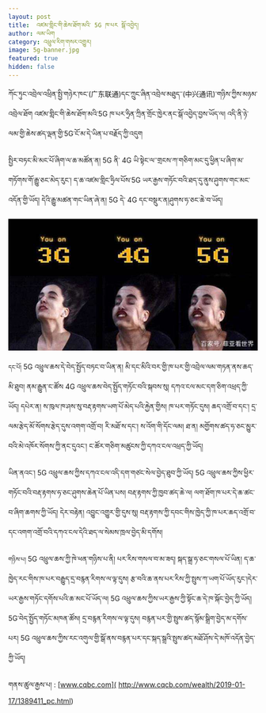 ```yaml
---
layout: post
title:  འཛམ་གླིང་གི་ཆེས་ཐོག་མའི་ 5G ཁ་པར སྒོ་འབྱེད།
author: ལམ་ཡིག
category: འཕྲུལ་རིག་གསར་འགྱུར།
image: 5g-banner.jpg
featured: true
hidden: false
---
```

ཀོང་ཏུང་འབྲེལ་འཕྲིན་སྤྱི་གཉེར་ཁང་(广东联通)དང་ཀྲུང་ཞིན་འབྲེལ་མཐུད་་(中兴通讯)་གཉིས་ཀྱིས་མཉམ་འབྲེལ་ཐོག འཛམ་གླིང་གི་ཆེས་ཐོག་མའི་5G ཁ་པར་ཧྲིན་ཀྲིན་གྲོང་ཁྱེར་ནང་སྒོ་འབྱེད་བྱས་ཡོད་ལ། འདི་ནི་ཉེ་ལམ་གྱི་ཆེས་ཚད་ལྡན་གྱི་5G་ངོ་མ་དེ་ཡིན་པ་བརྗོད་ཀྱི་འདུག

སྤྱིར་བཏང་མི་མང་པོ་ཞིག་ལ་ཆ་མཚོན་ན། 5G ནི་ 4G ཡི་སྟེང་ལ་་གྲངས་ཀ་གཅིག་མང་དུ་ཕྱིན་པ་ཞིག་མ་གཏོགས་གོ་རྒྱུ་ཅང་མེད་རུང་། ད་ཆ་འཛམ་གླིང་ཧྲིལ་པོས་5G ཡར་རྒྱས་གཏོང་བའི་ཐད་དུ་ནུས་ཤུགས་གང་མང་འདོན་གྱི་ཡོད། དེའི་རྒྱུ་མཚན་གང་ཡིན་ཞེ་ན།  5G དེ་ 4G དང་བསྡུར་ན།ཤུགས་ཧ་ཅང་ཆེ་བ་ཡོད།   

![speed](/assets/images/speed.jpg)

``དང་པོ།`` 5G འཕྲུལ་ཆས་དེ་བེད་སྤྱོད་བཏང་བ་ཡིན་ན། མི་དང་མིའི་བར་གྱི་ཁ་པར་གྱི་འབྲེལ་ལམ་གཏན་ནས་ཆད་མི་ཐུབ། ནམ་རྒྱུན་ང་ཚོས 4G འཕྲུལ་ཆས་བེད་སྤྱོད་གཏོང་བའི་སྐབས་སུ། དཀའ་ངལ་མང་དག་ཅིག་འཕྲད་ཀྱི་ཡོད། དཔེར་ན། ས་ཁུལ་ཁ་ཤས་སུ་བརྡ་རྟགས་ཡག་པོ་མེད་པའི་རྐྱེན་གྱིས། ཁ་པར་གཏོང་དུས། ཆད་འགྲོ་བ་དང་། དྲ་ལམ་རྩེད་མོ་སོགས་རྩེད་དུས་འགག་འགྲོ་བ། རི་མཐོ་ས་དང་། ས་འོག་གི་དོང་ལམ། ཐ་ན། མགྱོགས་ཚད་ཧ་ཅང་མྱུར་བའི་མེ་འཁོར་སོགས་ཀྱི་ནང་དུའང་། ང་ཚོར་གཅིག་མཚུངས་ཀྱི་དཀའ་ངལ་འཕྲད་ཀྱི་ཡོད།

ཡིན་ནའང་། 5G འཕྲུལ་ཆས་ཀྱིས་དཀའ་ངལ་འདི་དག་གཙང་སེལ་བྱེད་ཐུབ་ཀྱི་ཡོད། 5G འཕྲུལ་ཆས་ཀྱིས་ཕྱིར་གཏོང་བའི་བརྡ་རྟགས་ཧ་ཅང་ཤུགས་ཆེན་པོ་ཡིན་པས། བརྡ་རྟགས་ཀྱི་ཁྱབ་ཚད་ཆེ་ལ། ལག་ཐོག་ཁ་པར་དེ་ཆ་ཚང་བ་ཞིག་ཆགས་ཀྱི་ཡོད། དེར་བརྟེན། འབྱུང་འགྱུར་གྱི་དུས་སུ། བརྡ་རྟགས་ཀྱི་དབང་གིས་ཁྱེད་ཀྱི་ཁ་པར་ཆད་འགྲོ་བ་དང་འགག་འགྲོ་བའི་དཀའ་ངལ་དེའི་ཐད་ལ་སེམས་ཁྲལ་བྱེད་མི་དགོས།

``གཉིས་པ།``  5G འཕྲུལ་ཆས་ཀྱི་ཁེ་ཕན་གཉིས་པ་ནི། པར་རིས་གསལ་བ་མ་ཟད། སྐད་སྒྲ་ཧ་ཅང་གསལ་པོ་ཡིན། ད་ཆ་ཁྱེད་རང་གིས་ཁ་པར་བརྒྱུད་དྲ་བརྙན་རིགས་ལ་ལྟ་དུས། རྩ་བའི་ཆ་ནས་པར་རིས་ཀྱི་སྤུས་ཀ་ཡག་པོ་ཡོད་རུང་།དེར་ཡར་རྒྱས་གཏོང་དགོས་པའི་ཆ་མང་པོ་ཡོད་ལ། 5G འཕྲུལ་ཆས་ཀྱིས་ཡར་རྒྱས་ཀྱི་སྟོང་ཆ་དེ་ཁ་སྐོང་བྱེད་ཀྱི་ཡོད། 5G་བེད་སྤྱོད་གཏོང་མཁན་ཚོས། དྲ་བརྙན་རིགས་ལ་ལྟ་དུས། བརྙན་པར་གྱི་སྤུས་ཚད་སྙོམ་སྒྲིག་བྱེད་མ་དགོས་པར།  5G འཕྲུལ་ཆས་ཀྱིས་རང་འགུལ་གྱི་སྒོ་ནས་བརྙན་པར་དང་སྐད་སྒྲའི་སྤུས་ཚད་མཐོ་ཤོས་དེ་མཁོ་འདོན་བྱེད་ཀྱི་ཡོད།


གནས་ཚུལ་རྒྱས་པ། : [www.cqbc.com]( http://www.cqcb.com/wealth/2019-01-17/1389411_pc.html)